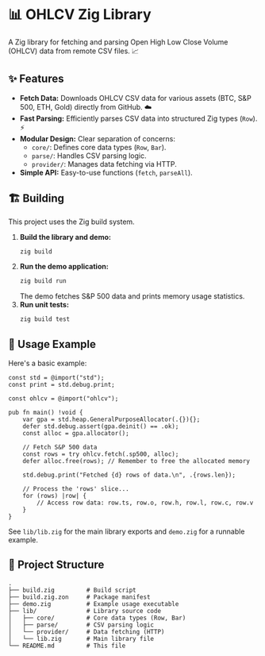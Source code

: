 # 📊 OHLCV Zig Library

A Zig library for fetching and parsing Open High Low Close Volume (OHLCV) data from remote CSV files. 📈

## ✨ Features

*   **Fetch Data:** Downloads OHLCV CSV data for various assets (BTC, S&P 500, ETH, Gold) directly from GitHub. ☁️
*   **Fast Parsing:** Efficiently parses CSV data into structured Zig types (`Row`). ⚡
*   **Modular Design:** Clear separation of concerns:
    *   `core/`: Defines core data types (`Row`, `Bar`).
    *   `parse/`: Handles CSV parsing logic.
    *   `provider/`: Manages data fetching via HTTP.
*   **Simple API:** Easy-to-use functions (`fetch`, `parseAll`).

## 🏗️ Building

This project uses the Zig build system.

1.  **Build the library and demo:**
    ```bash
    zig build
    ```
2.  **Run the demo application:**
    ```bash
    zig build run
    ```
    The demo fetches S&P 500 data and prints memory usage statistics.
3.  **Run unit tests:**
    ```bash
    zig build test
    ```

## 🚀 Usage Example

Here's a basic example:

```zig
const std = @import("std");
const print = std.debug.print;

const ohlcv = @import("ohlcv");

pub fn main() !void {
    var gpa = std.heap.GeneralPurposeAllocator(.{}){};
    defer std.debug.assert(gpa.deinit() == .ok);
    const alloc = gpa.allocator();

    // Fetch S&P 500 data
    const rows = try ohlcv.fetch(.sp500, alloc);
    defer alloc.free(rows); // Remember to free the allocated memory

    std.debug.print("Fetched {d} rows of data.\n", .{rows.len});

    // Process the 'rows' slice...
    for (rows) |row| {
        // Access row data: row.ts, row.o, row.h, row.l, row.c, row.v
    }
}

```

See `lib/lib.zig` for the main library exports and `demo.zig` for a runnable example.

## 📁 Project Structure

```
.
├── build.zig         # Build script
├── build.zig.zon     # Package manifest
├── demo.zig          # Example usage executable
├── lib/              # Library source code
│   ├── core/         # Core data types (Row, Bar)
│   ├── parse/        # CSV parsing logic
│   └── provider/     # Data fetching (HTTP)
│   └── lib.zig       # Main library file
└── README.md         # This file
``` 